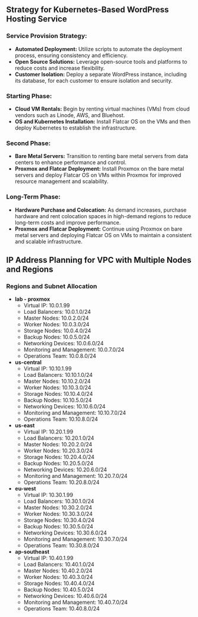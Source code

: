 ## Strategy for Kubernetes-Based WordPress Hosting Service

### Service Provision Strategy:
- **Automated Deployment:** Utilize scripts to automate the deployment process, ensuring consistency and efficiency.
- **Open Source Solutions:** Leverage open-source tools and platforms to reduce costs and increase flexibility.
- **Customer Isolation:** Deploy a separate WordPress instance, including its database, for each customer to ensure isolation and security.
### Starting Phase:
- **Cloud VM Rentals:** Begin by renting virtual machines (VMs) from cloud vendors such as Linode, AWS, and Bluehost.
- **OS and Kubernetes Installation:** Install Flatcar OS on the VMs and then deploy Kubernetes to establish the infrastructure.
### Second Phase:
- **Bare Metal Servers:** Transition to renting bare metal servers from data centers to enhance performance and control.
- **Proxmox and Flatcar Deployment:** Install Proxmox on the bare metal servers and deploy Flatcar OS on VMs within Proxmox for improved resource management and scalability.
### Long-Term Phase:
- **Hardware Purchase and Colocation:** As demand increases, purchase hardware and rent colocation spaces in high-demand regions to reduce long-term costs and improve performance.
- **Proxmox and Flatcar Deployment:** Continue using Proxmox on bare metal servers and deploying Flatcar OS on VMs to maintain a consistent and scalable infrastructure.

## IP Address Planning for VPC with Multiple Nodes and Regions

### Regions and Subnet Allocation

- **lab - proxmox**
  - Virtual IP: 10.0.1.99 
  - Load Balancers: 10.0.1.0/24 
  - Master Nodes: 10.0.2.0/24 
  - Worker Nodes: 10.0.3.0/24
  - Storage Nodes: 10.0.4.0/24 
  - Backup Nodes: 10.0.5.0/24 
  - Networking Devices: 10.0.6.0/24 
  - Monitoring and Management: 10.0.7.0/24 
  - Operations Team: 10.0.8.0/24
- **us-central**
  - Virtual IP: 10.10.1.99  
  - Load Balancers: 10.10.1.0/24
  - Master Nodes: 10.10.2.0/24
  - Worker Nodes: 10.10.3.0/24
  - Storage Nodes: 10.10.4.0/24
  - Backup Nodes: 10.10.5.0/24
  - Networking Devices: 10.10.6.0/24 
  - Monitoring and Management: 10.10.7.0/24 
  - Operations Team: 10.10.8.0/24
- **us-east**
  - Virtual IP: 10.20.1.99  
  - Load Balancers: 10.20.1.0/24
  - Master Nodes: 10.20.2.0/24
  - Worker Nodes: 10.20.3.0/24
  - Storage Nodes: 10.20.4.0/24
  - Backup Nodes: 10.20.5.0/24
  - Networking Devices: 10.20.6.0/24 
  - Monitoring and Management: 10.20.7.0/24 
  - Operations Team: 10.20.8.0/24
- **eu-west**
  - Virtual IP: 10.30.1.99  
  - Load Balancers: 10.30.1.0/24
  - Master Nodes: 10.30.2.0/24
  - Worker Nodes: 10.30.3.0/24
  - Storage Nodes: 10.30.4.0/24
  - Backup Nodes: 10.30.5.0/24
  - Networking Devices: 10.30.6.0/24 
  - Monitoring and Management: 10.30.7.0/24 
  - Operations Team: 10.30.8.0/24
- **ap-southeast**
  - Virtual IP: 10.40.1.99  
  - Load Balancers: 10.40.1.0/24
  - Master Nodes: 10.40.2.0/24
  - Worker Nodes: 10.40.3.0/24
  - Storage Nodes: 10.40.4.0/24
  - Backup Nodes: 10.40.5.0/24
  - Networking Devices: 10.40.6.0/24 
  - Monitoring and Management: 10.40.7.0/24 
  - Operations Team: 10.40.8.0/24
